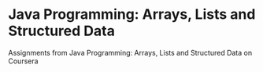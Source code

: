 # Java Programming: Arrays, Lists and Structured Data
Assignments from Java Programming: Arrays, Lists and Structured Data on Coursera
